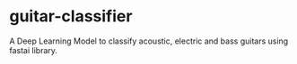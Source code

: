 # guitar-classifier
A Deep Learning Model to classify acoustic, electric and bass guitars using fastai library.
